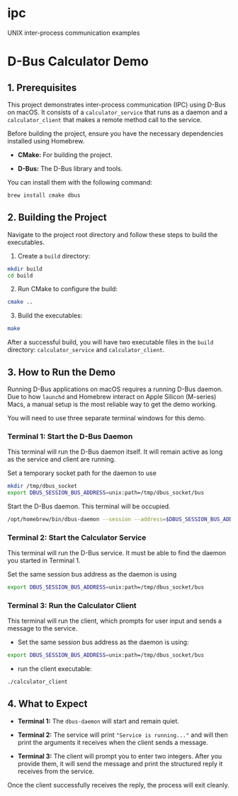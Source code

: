 # ipc

UNIX inter-process communication examples

# D-Bus Calculator Demo

## 1. Prerequisites

This project demonstrates inter-process communication (IPC) using D-Bus on macOS. It consists of a `calculator_service` that runs as a daemon and a `calculator_client` that makes a remote method call to the service.

Before building the project, ensure you have the necessary dependencies installed using Homebrew.

- **CMake:** For building the project.

- **D-Bus:** The D-Bus library and tools.

You can install them with the following command:

```bash
brew install cmake dbus
```

## 2. Building the Project

Navigate to the project root directory and follow these steps to build the executables.

1. Create a `build` directory:

```bash
mkdir build
cd build
```

2. Run CMake to configure the build:

```bash
cmake ..
```

3. Build the executables:

```bash
make
```

After a successful build, you will have two executable files in the `build` directory: `calculator_service` and `calculator_client`.

## 3. How to Run the Demo

Running D-Bus applications on macOS requires a running D-Bus daemon. Due to how `launchd` and Homebrew interact on Apple Silicon (M-series) Macs, a manual setup is the most reliable way to get the demo working.

You will need to use three separate terminal windows for this demo.

### Terminal 1: Start the D-Bus Daemon

This terminal will run the D-Bus daemon itself. It will remain active as long as the service and client are running.

Set a temporary socket path for the daemon to use

```bash
mkdir /tmp/dbus_socket
export DBUS_SESSION_BUS_ADDRESS=unix:path=/tmp/dbus_socket/bus
```

Start the D-Bus daemon. This terminal will be occupied.

```bash
/opt/homebrew/bin/dbus-daemon --session --address=$DBUS_SESSION_BUS_ADDRESS
```

### Terminal 2: Start the Calculator Service

This terminal will run the D-Bus service. It must be able to find the daemon you started in Terminal 1.

Set the same session bus address as the daemon is using

```bash
export DBUS_SESSION_BUS_ADDRESS=unix:path=/tmp/dbus_socket/bus
```

### Terminal 3: Run the Calculator Client

This terminal will run the client, which prompts for user input and sends a message to the service.

- Set the same session bus address as the daemon is using:

```bash
export DBUS_SESSION_BUS_ADDRESS=unix:path=/tmp/dbus_socket/bus
```

- run the client executable:

```bash
./calculator_client
```

## 4. What to Expect

- **Terminal 1:** The `dbus-daemon` will start and remain quiet.

- **Terminal 2:** The service will print `"Service is running..."` and will then print the arguments it receives when the client sends a message.

- **Terminal 3:** The client will prompt you to enter two integers. After you provide them, it will send the message and print the structured reply it receives from the service.

Once the client successfully receives the reply, the process will exit cleanly.

